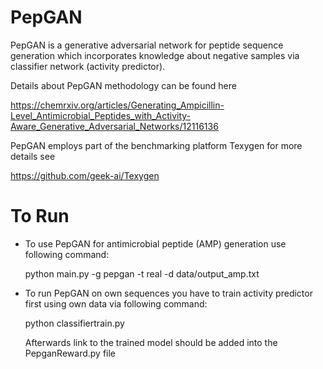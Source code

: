 # PepGAN

PepGAN is a generative adversarial network for peptide sequence generation which incorporates knowledge about negative samples via classifier network (activity predictor).

Details about PepGAN methodology can be found here

https://chemrxiv.org/articles/Generating_Ampicillin-Level_Antimicrobial_Peptides_with_Activity-Aware_Generative_Adversarial_Networks/12116136

PepGAN employs part of the benchmarking platform Texygen for more details see

https://github.com/geek-ai/Texygen

# To Run

* To use PepGAN for antimicrobial peptide (AMP) generation use following command:

  python main.py -g pepgan -t real -d data/output_amp.txt

* To run PepGAN on own sequences you have to train activity predictor first using own data via following command:

  python classifiertrain.py

  Afterwards link to the trained model should be added into the PepganReward.py file <br /><br />

